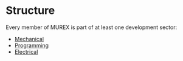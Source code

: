 # Structure

Every member of MUREX is part of at least one development sector:

- [Mechanical](./mech/mech.md)
- [Programming](./prog/prog.md)
- [Electrical](./elec/elec.md)
